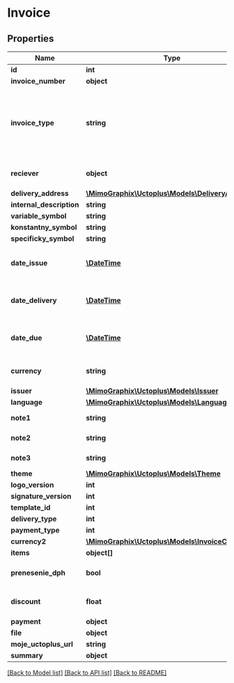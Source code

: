 # Invoice

## Properties
Name | Type | Description | Notes
------------ | ------------- | ------------- | -------------
**id** | **int** |  | [optional] 
**invoice_number** | **object** |  | 
**invoice_type** | **string** | * &#x60;INVOICE&#x60; - Invocie * &#x60;PROFORMA_INVOICE&#x60; - Proforma Invoice * &#x60;DODACI_LIST&#x60; - Dodací list * &#x60;PRICE_QUOTATION&#x60; - Price Quotation | 
**reciever** | **object** | If filled new Address in Contact List will be created! | 
**delivery_address** | [**\MimoGraphix\Uctoplus\Models\DeliveryAddress**](DeliveryAddress.md) |  | [optional] 
**internal_description** | **string** |  | [optional] 
**variable_symbol** | **string** |  | [optional] 
**konstantny_symbol** | **string** |  | [optional] 
**specificky_symbol** | **string** |  | [optional] 
**date_issue** | [**\DateTime**](\DateTime.md) | Date in format parsable by PHP DateTime Class (eg.: yyyy-mm-dd) | 
**date_delivery** | [**\DateTime**](\DateTime.md) | Date in format parsable by PHP DateTime Class (eg.: yyyy-mm-dd) | [optional] 
**date_due** | [**\DateTime**](\DateTime.md) | Date in format parsable by PHP DateTime Class (eg.: yyyy-mm-dd) | [optional] 
**currency** | **string** | Currency of invoice, format corresponds to [ISO 4217](https://www.iso.org/iso-4217-currency-codes.html) | [default to 'EUR']
**issuer** | [**\MimoGraphix\Uctoplus\Models\Issuer**](Issuer.md) |  | 
**language** | [**\MimoGraphix\Uctoplus\Models\Language**](Language.md) |  | 
**note1** | **string** | Markdown language allowed. | [optional] 
**note2** | **string** | Markdown language allowed. | [optional] 
**note3** | **string** | Markdown language allowed. | [optional] 
**theme** | [**\MimoGraphix\Uctoplus\Models\Theme**](Theme.md) |  | [optional] 
**logo_version** | **int** | ID from [Moje Účto+](http://moje.uctoplus.sk/) | [optional] 
**signature_version** | **int** | ID from [Moje Účto+](http://moje.uctoplus.sk/) | [optional] 
**template_id** | **int** | ID from [Moje Účto+](http://moje.uctoplus.sk/) | [optional] 
**delivery_type** | **int** | ID from [Moje Účto+](http://moje.uctoplus.sk/) | [optional] 
**payment_type** | **int** | ID from [Moje Účto+](http://moje.uctoplus.sk/) | 
**currency2** | [**\MimoGraphix\Uctoplus\Models\InvoiceCurrency2**](InvoiceCurrency2.md) |  | [optional] 
**items** | **object[]** | Items in invoice | 
**prenesenie_dph** | **bool** |  | [optional] [default to false]
**discount** | **float** |  | [optional] [default to 0.0]
**payment** | **object** |  | [optional] 
**file** | **object** |  | [optional] 
**moje_uctoplus_url** | **string** |  | [optional] 
**summary** | **object** |  | [optional] 

[[Back to Model list]](../README.md#documentation-for-models) [[Back to API list]](../README.md#documentation-for-api-endpoints) [[Back to README]](../README.md)


